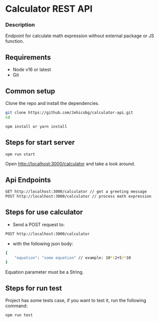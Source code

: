 # Calculator REST API

### Description
Endpoint for calculate math expression without external package or JS function.

## Requirements
* Node v16 or latest
* Git

## Common setup
Clone the repo and install the dependencies.

```bash
git clone https://github.com/Jehicobg/calculator-api.git
cd 
```

```bash
npm install or yarn install
```

## Steps for start server
```bash
npm run start
```
Open [http://localhost:3000/calculator](http://localhost:3000/calculator) and take a look around.

## Api Endpoints
```bash
GET http://localhost:3000/calculator // get a greeting message
POST http://localhost:3000/calculator // process math expression
```

## Steps for use calculator
* Send a POST request to:
```bash
POST http://localhost:3000/calculator
```
* with the following json body:
```bash
{
    "equation": "some equation" // example: 10*(2+5)*10
}
```
Equation parameter must be a String.

## Steps for run test
Project has some tests case, if you want to test it, run the following command:

```bash
npm run test
```